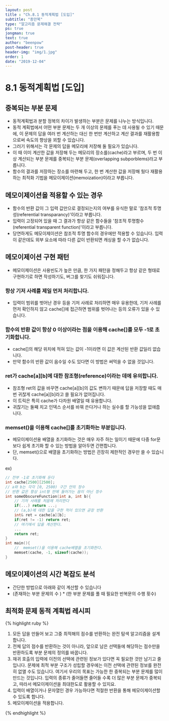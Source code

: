 ```yaml
---
layout: post
title : "Ch.8.1 동적계획법 [도입]"
subtitle: "종만북"
type: "알고리즘 문제해결 전략"
ps: true
jongman: true
text: true
author: "beenpow"
post-header: true
header-img: "img/1.jpg"
order: 1
date: "2019-12-04"
---
```


# 8.1 동적계획법 [도입]

## 중복되는 부분 문제
- 동적계획법과 분할 정복의 차이가 발생하는 부분은 문제를 나누는 방식입니다.
- 동적 계획법에서 어떤 부분 문제는 두 개 이상의 문제를 푸는 데 사용될 수 있기 때문에, 이 문제의 답을
  여러 번 계산하는 대신 한 번만 계산하고 계산 결과를 재활용함으로써 속도의 향상을 꾀할 수 있습니다.
- 그러기 위해서는 각 문제의 답을 메모리에 저장해 둘 필요가 있습니다.
- 이 때 이미 계산한 값을 저장해 두는 메모리의 장소를(cache)라고 부르며, 두 번 이상 계산되는 부분
  문제를 중복되는 부분 문제(overlapping subporblems)라고 부릅니다.
- 함수의 결과를 저장하는 장소를 마련해 두고, 한 번 계산한 값을 저장해 뒀다 재활용하는 최적화 기법을
  메모이제이션(memoization)이라고 부릅니다.

## 메모이제이션을 적용할 수 있는 경우
- 함수의 반환 값이 그 입력 값만으로 결정되는지의 여부를 유식한 말로 '참조적 투명성(referential
  transparancy)'이라고 부릅니다.
- 입력이 고정되어 있을 때 그 결과가 항상 같은 함수들을 '참조적 투명함수(referential transparent
  function)'이라고 부릅니다.
- 당연하게도 메모이제이션은 참조적 투명 함수의 경우에만 적용할 수 있습니다. 입력이 같은데도 외부
  요소에 따라 다른 값이 반환되면 캐싱을 할 수가 없습니다.

## 메모이제이션 구현 패턴
- 메모이제이션은 사용빈도가 높은 만큼, 한 가지 패턴을 정해두고 항상 같은 형태로 구현하기로 하면
  작성하기도, 버그를 찾기도 쉬워집니다.

### 항상 기저 사례를 제일 먼저 처리합니다.
- 입력이 범위를 벗어난 경우 등을 기저 사례로 처리하면 매우 유용한데, 기저 사례를 먼저 확인하지 않고
  cache[]에 접근하면 범위를 벗어나는 등의 오류가 있을 수 있습니다.

### 함수의 반환 값이 항상 0 이상이라는 점을 이용해 cache[]를 모두 -1로 초기화합니다.
- cache[]의 해당 위치에 적혀 있는 값이 -1이라면 이 값은 계산된 반환 값일리 없습니다.
- 만약 함수의 반환 값이 음수일 수도 있다면 이 방법은 써먹을 수 없을 것입니다.

### ret가 cache[a][b]에 대한 참조형(reference)이라는 데에 유의합니다. 
- 참조형 ret의 값을 바꾸면 cache[a][b]의 값도 변하기 때문에 답을 저장할 때도 매번 귀찮게
  cache[a][b]라고 쓸 필요가 없어집니다.
- 이 트릭은 특히 cache가 다차원 배열일 때 유용합니다.
- 귀찮기는 둘째 치고 인덱스 순서를 바꿔 쓴다거나 하는 실수를 할 가능성을 없애줍니다.

### memset()을 이용해 cache[]를 초기화하는 부분입니다.
- 메모이제이션용 배열을 초기화하는 것은 매우 자주 하는 일이기 때문에 다중 for문보다 쉽게 초기화 할
  수 있는 방법을 알아두면 간편합니다. 
- 단, memset()으로 배열을 초기화하는 방법은 괸장히 제한적인 경우만 쓸 수 있습니다.

ex)

```cpp
// 전부 -1로 초기화해 둔다
int cache[2500][2500];
// a와 b는 각각 [0, 2500) 구간 안의 정수
// 반환 값은 항상 int형 안에 들어가는 음이 아닌 정수
int someObscureFunction(int a, int b){
    // 기저 사례를 처음에 처리한다
    if(...) return ...;
    // (a,b)에 대한 답을 구한 적이 있으면 곧장 반환 
    int& ret = cache[a][b];
    if(ret != -1) return ret;
    // 여기에서 답을 계산한다.
    ...
    return ret;
}
int main(){
    //  memset()을 이용해 cache배열을 초기화한다.
    memset(cache, -1, sizeof(cache));
}

```

## 메모이제이션의 시간 복잡도 분석 
- 간단한 방법으로 아래와 같이 계산할 수 있습니다
- (존재하는 부분 문제의 수 ) * (한 부분 문제를 풀 때 필요한 반복문의 수행 횟수)

## 최적화 문제 동적 계획법 레시피

{% highlight ruby %}

1. 모든 답을 만들어 보고 그중 최적해의 점수를 반환하는 완전 탐색 알고리즘을 설계합니다.
2. 전체 답의 점수를 반환하는 것이 아니라, 앞으로 남은 선택들에 해당하는 점수만을 반환하도록 부분
   문제의 정의를 바꿉니다.
3. 재귀 호출의 입력에 이전의 선택에 관련된 정보가 있다면 꼭 필요한 것만 남기고 줄입니다. 문제에 최적
   부분 구조가 성립할 경우에는 이전 선택에 관련된 정보를 완전히 없앨 수도 있습니다. 여기서 우리의
   목표는 가능한 한 중복되는 부분 문제를 많이 만드는 것입니다. 입력의 종류가 줄어들면 줄어들 수록 더
   많은 부분 문제가 중복되고, 따라서 메모이제이션을 최대한도로 활용할 수 있지요.
4. 입력이 배열이거나 문자열인 경우 가능하다면 적절한 반환을 통해 메모이제이션할 수 있도록 합니다.
5. 메모이제이션을 적용합니다.

{% endhighlight %}

